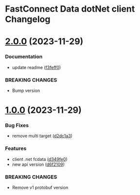 # FastConnect Data dotNet client Changelog

# [2.0.0](https://github.com/SSI-Securities-Corporation/dotnet-fcdata/compare/v1.0.0...v2.0.0) (2023-11-29)


### Documentation

* update readme ([f3feff0](https://github.com/SSI-Securities-Corporation/dotnet-fcdata/commit/f3feff0d865fd4a9774576f726bd0fc9ac9c0a33))


### BREAKING CHANGES

* Bump version

# [1.0.0](https://github.com/SSI-Securities-Corporation/dotnet-fcdata/compare/v0.0.1...v1.0.0) (2023-11-29)


### Bug Fixes

* remove multi target ([d2dc1a3](https://github.com/SSI-Securities-Corporation/dotnet-fcdata/commit/d2dc1a381ca4b8eca37d2e4343e38a096c070450))


### Features

* client .net fcdata ([d349fe0](https://github.com/SSI-Securities-Corporation/dotnet-fcdata/commit/d349fe09db2a0f896baccc7c82e8860e84550d85))
* new api version ([d6f2109](https://github.com/SSI-Securities-Corporation/dotnet-fcdata/commit/d6f210900d434ea9a9d5afe610e1f332393b39f1))


### BREAKING CHANGES

* Remove v1 protobuf version
